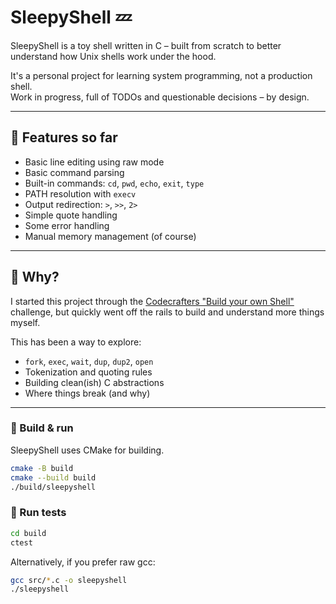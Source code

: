 # SleepyShell 💤

SleepyShell is a toy shell written in C – built from scratch to better understand how Unix shells work under the hood.

It's a personal project for learning system programming, not a production shell.  
Work in progress, full of TODOs and questionable decisions – by design.

---

## 🔧 Features so far

- Basic line editing using raw mode
- Basic command parsing
- Built-in commands: `cd`, `pwd`, `echo`, `exit`, `type`
- PATH resolution with `execv`
- Output redirection: `>`, `>>`, `2>`
- Simple quote handling
- Some error handling
- Manual memory management (of course)

---

## 🧠 Why?

I started this project through the [Codecrafters "Build your own Shell"](https://codecrafters.io) challenge, but quickly went off the rails to build and understand more things myself.

This has been a way to explore:

- `fork`, `exec`, `wait`, `dup`, `dup2`, `open`
- Tokenization and quoting rules
- Building clean(ish) C abstractions
- Where things break (and why)

---

### 🚀 Build & run

SleepyShell uses CMake for building.

```bash
cmake -B build
cmake --build build
./build/sleepyshell
```

### 🔬 Run tests
```bash
cd build
ctest
```

Alternatively, if you prefer raw gcc:
```bash
gcc src/*.c -o sleepyshell
./sleepyshell

